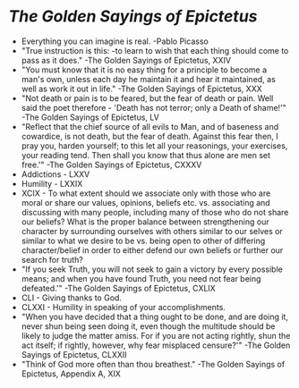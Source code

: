 
# *The Golden Sayings of Epictetus*

- Everything you can imagine is real. -Pablo Picasso
- "True instruction is this: -to learn to wish that each thing should come to pass as it does."  -The Golden Sayings of Epictetus, XXIV
- "You must know that it is no easy thing for a principle to become a man's own, unless each day he maintain it and hear it maintained, as well as work it out in life."  -The Golden Sayings of Epictetus, XXX
- "Not death or pain is to be feared, but the fear of death or pain. Well said the poet therefore - 'Death has not terror; only a Death of shame!'"    -The Golden Sayings of Epictetus, LV
- "Reflect that the chief source of all evils to Man, and of baseness and cowardice, is not death, but the fear of death.  Against this fear then, I pray you, harden yourself; to this let all your reasonings, your exercises, your reading tend.  Then shall you know that thus alone are men set free.'"  -The Golden Sayings of Epictetus, CXXXV
- Addictions - LXXV
- Humility - LXXIX
- XCIX - To what extent should we associate only with those who are moral or share our values, opinions, beliefs etc. vs. associating and discussing with many people, including many of those who do not share our beliefs?  What is the proper balance between strengthening our character by surrounding ourselves with others similar to our selves or similar to what we desire to be vs. being open to other of differing character/belief in order to either defend our own beliefs or further our search for truth?
- "If you seek Truth, you will not seek to gain a victory by every possible means; and when you have found Truth, you need not fear being defeated.'"  -The Golden Sayings of Epictetus, CXLIX
- CLI - Giving thanks to God.
- CLXXI - Humility in speaking of your accomplishments.
- "When you have decided that a thing ought to be done, and are doing it, never shun being seen doing it, even though the multitude should be likely to judge the matter amiss.  For if you are not acting rightly, shun the act itself; if rightly, however, why fear misplaced censure?'"  -The Golden Sayings of Epictetus, CLXXII
- "Think of God more often than thou breathest." -The Golden Sayings of Epictetus, Appendix A, XIX




